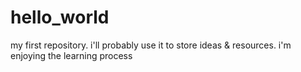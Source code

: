 # hello_world
my first repository. i'll probably use it to store ideas &amp; resources.
i'm enjoying the learning process
